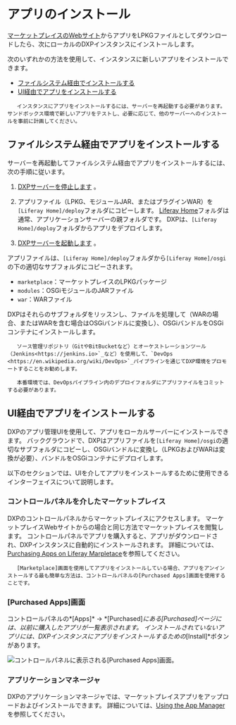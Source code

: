 # アプリのインストール

[マーケットプレイスのWebサイト](https://web.liferay.com/marketplace)からアプリをLPKGファイルとしてダウンロードしたら、次にローカルのDXPインスタンスにインストールします。

次のいずれかの方法を使用して、インスタンスに新しいアプリをインストールできます。

  - [ファイルシステム経由でインストールする](#installing-apps-via-the-file-system)
  - [UI経由でアプリをインストールする](#installing-apps-via-the-ui)

``` important::
   インスタンスにアプリをインストールするには、サーバーを再起動する必要があります。 サンドボックス環境で新しいアプリをテストし、必要に応じて、他のサーバーへのインストールを事前に計画してください。
```

## ファイルシステム経由でアプリをインストールする

サーバーを再起動してファイルシステム経由でアプリをインストールするには、次の手順に従います。

1.  [ DXPサーバーを停止します](../../installation-and-upgrades/installing-liferay/running-liferay-dxp-for-the-first-time.md#shutdown) 。

2.  アプリファイル（LPKG、モジュールJAR、またはプラグインWAR）を`[Liferay Home]/deploy`フォルダにコピーします。 [Liferay Home](../../installation-and-upgrades/reference/liferay-home.md)フォルダは通常、アプリケーションサーバーの親フォルダです。 DXPは、`[Liferay Home]/deploy`フォルダからアプリをデプロイします。

3.  [ DXPサーバーを起動します](../../installation-and-upgrades/installing-liferay/running-liferay-dxp-for-the-first-time.md#startup) 。

アプリファイルは、`[Liferay Home]/deploy`フォルダから`[Liferay Home]/osgi`の下の適切なサブフォルダにコピーされます。

  - `marketplace`：マーケットプレイスのLPKGパッケージ
  - `modules`：OSGiモジュールのJARファイル
  - `war`：WARファイル

DXPはそれらのサブフォルダをリッスンし、ファイルを処理して（WARの場合、またはWARを含む場合はOSGiバンドルに変換し）、OSGiバンドルをOSGiコンテナにインストールします。

``` note::
   ソース管理リポジトリ（GitやBitBucketなど）とオーケストレーションツール（Jenkins<https://jenkins.io>`_など）を使用して、`DevOps <https://en.wikipedia.org/wiki/DevOps>`_パイプラインを通じてDXP環境をプロモートすることをお勧めします。

   本番環境では、DevOpsパイプライン内のデプロイフォルダにアプリファイルをコミットする必要があります。
```

## UI経由でアプリをインストールする

DXPのアプリ管理UIを使用して、アプリをローカルサーバーにインストールできます。 バックグラウンドで、DXPはアプリファイルを`[Liferay Home]/osgi`の適切なサブフォルダにコピーし、OSGiバンドルに変換し（LPKGおよびWARは変換が必要）、バンドルをOSGiコンテナにデプロイします。

以下のセクションでは、UIを介してアプリをインストールするために使用できるインターフェイスについて説明します。

### コントロールパネルを介したマーケットプレイス

DXPのコントロールパネルからマーケットプレイスにアクセスします。 マーケットプレイスWebサイトからの場合と同じ方法でマーケットプレイスを閲覧します。 コントロールパネルでアプリを購入すると、アプリがダウンロードされ、DXPインスタンスに自動的にインストールされます。 詳細については、[Purchasing Apps on Liferay Marpletace](./purchasing-apps-on-liferay-marketplace.md)を参照してください。

``` note::
   [Marketplace]画面を使用してアプリをインストールしている場合、アプリをアンインストールする最も簡単な方法は、コントロールパネルの[Purchased Apps]画面を使用することです。
```

### [Purchased Apps]画面

コントロールパネルの*[Apps]* → *[Purchased]*にある[Purchased]ページには、以前に購入したアプリが一覧表示されます。 インストールされていないアプリには、DXPインスタンスにアプリをインストールするための*[Install]*ボタンがあります。

![コントロールパネルに表示される[Purchased Apps]画面。](./installing-apps/images/01.png)

### アプリケーションマネージャ

DXPのアプリケーションマネージャでは、マーケットプレイスアプリをアップロードおよびインストールできます。 詳細については、[Using the App Manager](./using-the-app-manager.md)を参照してください。
